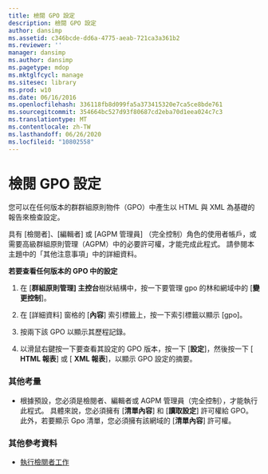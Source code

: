 ```yaml
---
title: 檢閱 GPO 設定
description: 檢閱 GPO 設定
author: dansimp
ms.assetid: c346bcde-dd6a-4775-aeab-721ca3a361b2
ms.reviewer: ''
manager: dansimp
ms.author: dansimp
ms.pagetype: mdop
ms.mktglfcycl: manage
ms.sitesec: library
ms.prod: w10
ms.date: 06/16/2016
ms.openlocfilehash: 336118fb8d099fa5a373415320e7ca5ce8bde761
ms.sourcegitcommit: 354664bc527d93f80687cd2eba70d1eea024c7c3
ms.translationtype: MT
ms.contentlocale: zh-TW
ms.lasthandoff: 06/26/2020
ms.locfileid: "10802558"
---
```

# 檢閱 GPO 設定


您可以在任何版本的群群組原則物件（GPO）中產生以 HTML 與 XML 為基礎的報告來檢查設定。

具有 [檢閱者]、[編輯者] 或 [AGPM 管理員] （完全控制）角色的使用者帳戶，或需要高級群組原則管理（AGPM）中的必要許可權，才能完成此程式。 請參閱本主題中的「其他注意事項」中的詳細資料。

**若要查看任何版本的 GPO 中的設定**

1.  在 [**群組原則管理] 主控台**樹狀結構中，按一下要管理 gpo 的林和網域中的 [**變更控制**]。

2.  在 [詳細資料] 窗格的 [**內容**] 索引標籤上，按一下索引標籤以顯示 [gpo]。

3.  按兩下該 GPO 以顯示其歷程記錄。

4.  以滑鼠右鍵按一下要查看其設定的 GPO 版本，按一下 [**設定**]，然後按一下 [ **HTML 報表**] 或 [ **XML 報表**]，以顯示 GPO 設定的摘要。

### 其他考量

-   根據預設，您必須是檢閱者、編輯者或 AGPM 管理員（完全控制），才能執行此程式。 具體來說，您必須擁有 [**清單內容**] 和 [**讀取設定**] 許可權給 GPO。 此外，若要顯示 Gpo 清單，您必須擁有該網域的 [**清單內容**] 許可權。

### 其他參考資料

-   [執行檢閱者工作](performing-reviewer-tasks-agpm40.md)

 

 





